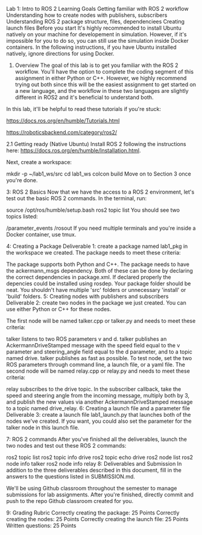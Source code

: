 Lab 1: Intro to ROS 2
Learning Goals
Getting familiar with ROS 2 workflow
Understanding how to create nodes with publishers, subscribers
Understanding ROS 2 package structure, files, dependenciees
Creating launch files
Before you start
It's highly recommended to install Ubuntu natively on your machine for developement in simulation. However, if it's impossible for you to do so, you can still use the simulation inside Docker containers. In the following instructions, if you have Ubuntu installed natively, ignore directions for using Docker.

1. Overview
The goal of this lab is to get you familiar with the ROS 2 workflow. You'll have the option to complete the coding segment of this assignment in either Python or C++. However, we highly recommend trying out both since this will be the easiest assignment to get started on a new language, and the workflow in these two languages are slightly different in ROS2 and it's beneficial to understand both.

In this lab, it'll be helpful to read these tutorials if you're stuck:

https://docs.ros.org/en/humble/Tutorials.html

https://roboticsbackend.com/category/ros2/

2.1 Getting ready (Native Ubuntu)
Install ROS 2 following the instructions here: https://docs.ros.org/en/humble/Installation.html.

Next, create a workspace:

mkdir -p ~/lab1_ws/src
cd lab1_ws
colcon build
Move on to Section 3 once you're done.

3: ROS 2 Basics
Now that we have the access to a ROS 2 environment, let's test out the basic ROS 2 commands. In the terminal, run:

source /opt/ros/humble/setup.bash
ros2 topic list
You should see two topics listed:

/parameter_events
/rosout
If you need multiple terminals and you're inside a Docker container, use tmux.

4: Creating a Package
Deliverable 1: create a package named lab1_pkg in the workspace we created. The package needs to meet these criteria:

The package supports both Python and C++.
The package needs to have the ackermann_msgs dependency.
Both of these can be done by declaring the correct dependencies in package.xml.
If declared properly the depencies could be installed using rosdep.
Your package folder should be neat. You shouldn't have multiple 'src' folders or unnecessary 'install' or 'build' folders.
5: Creating nodes with publishers and subscribers
Deliverable 2: create two nodes in the package we just created. You can use either Python or C++ for these nodes.

The first node will be named talker.cpp or talker.py and needs to meet these criteria:

talker listens to two ROS parameters v and d.
talker publishes an AckermannDriveStamped message with the speed field equal to the v parameter and steering_angle field equal to the d parameter, and to a topic named drive.
talker publishes as fast as possible.
To test node, set the two ROS parameters through command line, a launch file, or a yaml file.
The second node will be named relay.cpp or relay.py and needs to meet these criteria:

relay subscribes to the drive topic.
In the subscriber callback, take the speed and steering angle from the incoming message, multiply both by 3, and publish the new values via another AckermannDriveStamped message to a topic named drive_relay.
6: Creating a launch file and a parameter file
Deliverable 3: create a launch file lab1_launch.py that launches both of the nodes we've created. If you want, you could also set the parameter for the talker node in this launch file.

7: ROS 2 commands
After you've finished all the deliverables, launch the two nodes and test out these ROS 2 commands:

ros2 topic list
ros2 topic info drive
ros2 topic echo drive
ros2 node list
ros2 node info talker
ros2 node info relay
8: Deliverables and Submission
In addition to the three deliverables described in this document, fill in the answers to the questions listed in SUBMISSION.md.

We'll be using Github classroom throughout the semester to manage submissions for lab assignments. After you're finished, directly commit and push to the repo Github classroom created for you.

9: Grading Rubric
Correctly creating the package: 25 Points
Correctly creating the nodes: 25 Points
Correctly creating the launch file: 25 Points
Written questions: 25 Points
